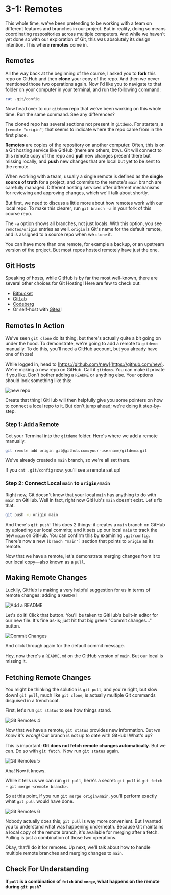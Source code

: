 # 3-1: Remotes

This whole time, we've been pretending to be working with a team on different features and branches in our project. But in reality, doing so means coordinating respositories across multiple computers. And while we haven't yet done so with our exploration of Git, this was absolutely its design intention. This where **remotes** come in.

## Remotes

All the way back at the beginning of the course, I asked you to **fork** this repo on GitHub and then **clone** your copy of the repo. And then we never mentioned those two operations again. Now I'd like you to navigate to that folder on your computer in your terminal, and run the following command:

```bash
cat .git/config
```

Now head over to our `gitdemo` repo that we've been working on this whole time. Run the same command. See any differences?

The cloned repo has several sections not present in `gitdemo`. For starters, a `[remote "origin"]` that seems to indicate where the repo came from in the first place. 

**Remotes** are copies of the repository on another computer. Often, this is on a Git hosting service like GitHub (there are others, btw). Git will connect to this remote copy of the repo and **pull** new changes present there but missing locally, and **push** new changes that are local but yet to be sent to the remote. 

When working with a team, usually a single remote is defined as the **single source of truth** for a project, and commits to the remote's `main` branch are carefully managed. Different hosting services offer different mechanisms for reviewing and approving changes, which we'll talk about shortly.

But first, we need to discuss a little more about how remotes work with our local repo. To make this clearer, run `git branch -a` in your fork of this course repo.

The `-a` option shows all branches, not just locals. With this option, you see `remotes/origin` entries as well. `origin` is Git's name for the default remote, and is assigned to a source repo when we `clone` it.

You can have more than one remote, for example a backup, or an upstream version of the project. But most repos hosted remotely have just the one.

## Git Hosts

Speaking of hosts, while GitHub is by far the most well-known, there are several other choices for Git Hosting! Here are few to check out:

* [Bitbucket](https://bitbucket.org)
* [GitLab](https://about.gitlab.com)
* [Codeberg](https://codeberg.org)
* Or self-host with [Gitea](https://gitea.io)!

## Remotes In Action

We've seen `git clone` do its thing, but there's actually quite a bit going on under the hood. To demonstrate, we're going to add a remote to `gitdemo` manually. To do this, you'll need a GitHub account, but you already have one of those!

While logged in, head to [https://github.com/new](https://github.com/new). We're making a new repo on GitHub. Call it `gitdemo`. You can make it private if you like. Don't bother adding a `README` or anything else. Your options should look something like this:

![new repo](/img/git-remotes-1.png)

Create that thing! GitHub will then helpfully give you some pointers on how to connect a local repo to it. But don't jump ahead; we're doing it step-by-step.

### Step 1: Add a Remote

Get your Terminal into the `gitdemo` folder. Here's where we add a remote manually.

```bash
git remote add origin git@github.com:your-username/gitdemo.git
```

We've already created a `main` branch, so we're all set there.

If you `cat .git/config` now, you'll see a remote set up!

### Step 2: Connect Local `main` to `origin/main`

Right now, Git doesn't know that your local `main` has anything to do with `main` on GitHub. Well in fact, right now GitHub's `main` doesn't exist. Let's fix that. 

```bash
git push -u origin main
```

And there's `git push`! This does 2 things: it creates a `main` branch on GitHub by uploading our local commits; and it sets up our local `main` to track the new `main` on GitHub. You can confirm this by examining `.git/config`. There's now a new `[branch "main"]` section that points to `origin` as its remote.

Now that we have a remote, let's demonstrate merging changes from it to our local copy—also known as a `pull`.

## Making Remote Changes

Luckily, GitHub is making a very helpful suggestion for us in terms of remote changes: adding a `README`!

![Add a README](/img/git-remotes-2.png)

Let's do it! Click that button. You'll be taken to GitHub's built-in editor for our new file. It's fine as-is; just hit that big green "Commit changes..." button.

![Commit Changes](/img/git-remotes-3.png)

And click through again for the default commit message.

Hey, now there's a `README.md` on the GitHub version of `main`. But our local is missing it.

## Fetching Remote Changes

You might be thinking the solution is `git pull`, and you're right, but slow down! `git pull`, much like `git clone`, is actually multiple Git commands disguised in a trenchcoat.

First, let's run `git status` to see how things stand.

![Git Remotes 4](/img/git-remotes-4.png)

Now that we have a remote, `git status` provides new information. But _we know it's wrong!_ Our branch is not up to date with GitHub! What's up?

This is important: **Git does not fetch remote changes automatically**. But we can. Do so with `git fetch.` Now run `git status` again.


![Git Remotes 5](/img/git-remotes-5.png)

Aha! Now it knows.

While it tells us we can run `git pull`, here's a secret: `git pull` is `git fetch` + `git merge <remote branch>`. 

So at this point, if you run `git merge origin/main`, you'll perform exactly what `git pull` would have done.

![Git Remotes 6](/img/git-remotes-6.png)

Nobody actually does this; `git pull` is way more convenient. But I wanted you to understand what was happening underneath. Because Git maintains a local copy of the remote branch, it's available for merging after a fetch. Pulling is just a combination of those two operations. 

Okay, that'll do it for remotes. Up next, we'll talk about how to handle multiple remote branches and merging changes to `main`.

## Check For Understanding

**If `pull` is a combination of `fetch` and `merge`, what happens on the remote during `git push`?**
